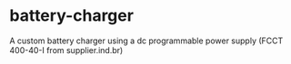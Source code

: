 # battery-charger
A custom battery charger using a dc programmable power supply (FCCT 400-40-I from supplier.ind.br)
